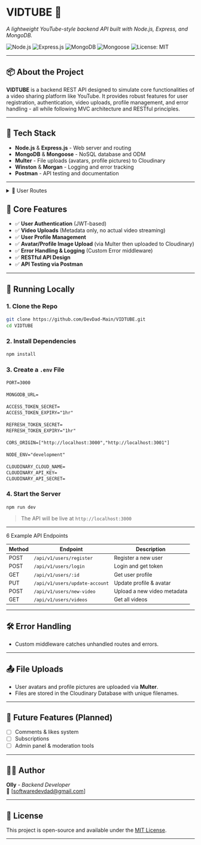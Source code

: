 # VIDTUBE 🎥

_A lightweight YouTube-style backend API built with Node.js, Express, and MongoDB._

![Node.js](https://img.shields.io/badge/Node.js-339933?style=for-the-badge&logo=nodedotjs&logoColor=white)
![Express.js](https://img.shields.io/badge/Express.js-000000?style=for-the-badge&logo=express&logoColor=white)
![MongoDB](https://img.shields.io/badge/MongoDB-4EA94B?style=for-the-badge&logo=mongodb&logoColor=white)
![Mongoose](https://img.shields.io/badge/Mongoose-880000?style=for-the-badge&logo=mongoose&logoColor=white)
![License: MIT](https://img.shields.io/badge/License-MIT-yellow.svg?style=for-the-badge)

---

## 📦 About the Project

**VIDTUBE** is a backend REST API designed to simulate core functionalities of a video sharing platform like YouTube. It provides robust features for user registration, authentication, video uploads, profile management, and error handling - all while following MVC architecture and RESTful principles.

---

## 🚀 Tech Stack

- **Node.js** & **Express.js** - Web server and routing
- **MongoDB** & **Mongoose** - NoSQL database and ODM
- **Multer** - File uploads (avatars, profile pictures) to Cloudinary
- **Winston** & **Morgan** - Logging and error tracking
- **Postman** - API testing and documentation

---

<details>

<summary>🌟 User Routes</summary>

![User-Routes](./previews/Login-Route.png)
![User-Routes](./previews/Logout-Route.png)
![User-Routes](./previews/Register-Route.png)
![User-Routes](./previews/Regiser-Validation.png)
![User-Routes](./previews/Refresh-Token-Route.png)
![User-Routes](./previews/Update-Account-Route.png)

</details>

## 🔐 Core Features

- ✅ **User Authentication** (JWT-based)
- ✅ **Video Uploads** (Metadata only, no actual video streaming)
- ✅ **User Profile Management**
- ✅ **Avatar/Profile Image Upload** (via Multer then uploaded to Cloudinary)
- ✅ **Error Handling & Logging** (Custom Error middleware)
- ✅ **RESTful API Design**
- ✅ **API Testing via Postman**

---

## 🧪 Running Locally

### 1. Clone the Repo

```bash
git clone https://github.com/DevDad-Main/VIDTUBE.git
cd VIDTUBE
```

### 2. Install Dependencies

```bash
npm install
```

### 3. Create a `.env` File

```env
PORT=3000

MONGODB_URL=

ACCESS_TOKEN_SECRET=
ACCESS_TOKEN_EXPIRY="1hr"

REFRESH_TOKEN_SECRET=
REFRESH_TOKEN_EXPIRY="1hr"

CORS_ORIGIN=["http://localhost:3000","http://localhost:3001"]

NODE_ENV="development"

CLOUDINARY_CLOUD_NAME=
CLOUDINARY_API_KEY=
CLOUDINARY_API_SECRET=
```

### 4. Start the Server

```bash
npm run dev
```

> The API will be live at `http://localhost:3000`

---

6 Example API Endpoints

| Method | Endpoint                       | Description                 |
| ------ | ------------------------------ | --------------------------- |
| POST   | `/api/v1/users/register`       | Register a new user         |
| POST   | `/api/v1/users/login`          | Login and get token         |
| GET    | `/api/v1/users/:id`            | Get user profile            |
| PUT    | `/api/v1/users/update-account` | Update profile & avatar     |
| POST   | `/api/v1/users/new-video`      | Upload a new video metadata |
| GET    | `/api/v1/users/videos`         | Get all videos              |

---

## 🛠️ Error Handling

- Custom middleware catches unhandled routes and errors.

---

## 📤 File Uploads

- User avatars and profile pictures are uploaded via **Multer**.
- Files are stored in the Cloudinary Database with unique filenames.

---

## 📌 Future Features (Planned)

- [ ] Comments & likes system
- [ ] Subscriptions
- [ ] Admin panel & moderation tools

---

## 🧑‍💻 Author

**Olly** - _Backend Developer_  
📨 [softwaredevdad@gmail.com]

---

## 🪪 License

This project is open-source and available under the [MIT License](LICENSE).

---
